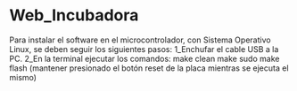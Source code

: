 # Web_Incubadora

Para instalar el software en el microcontrolador, con Sistema Operativo Linux, se deben seguir los siguientes pasos:
1_Enchufar el cable USB a la PC.
2_En la terminal ejecutar los comandos: 
 make clean
 make
 sudo make flash (mantener presionado el botón reset de la placa mientras se ejecuta el mismo)